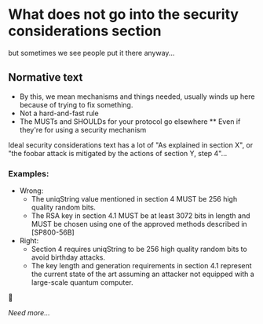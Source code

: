 # What does not go into the security considerations section

but sometimes we see people put it there anyway...

## Normative text
* By this, we mean mechanisms and things needed, usually winds up here because of trying to fix something.
* Not a hard-and-fast rule
* The MUSTs and SHOULDs for your protocol go elsewhere
** Even if they're for using a security mechanism

Ideal security considerations text has a lot of "As explained in section X", or "the foobar attack is
mitigated by the actions of section Y, step 4"...

### Examples:
* Wrong:
  * The uniqString value mentioned in section 4 MUST be 256 high quality random bits.
  * The RSA key in section 4.1 MUST be at least 3072 bits in length and MUST be chosen using one of the approved methods described in [SP800-56B]
* Right:
  * Section 4 requires uniqString to be 256 high quality random bits to avoid birthday attacks.
  * The key length and generation requirements in section 4.1 represent the current state of the art assuming an attacker not equipped with a large-scale quantum computer.

:sheep:

*Need more...*
